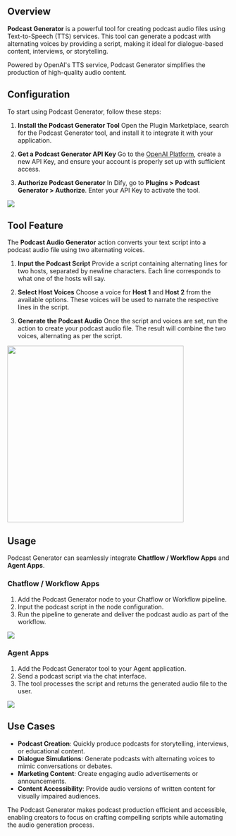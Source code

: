 ## Overview

**Podcast Generator** is a powerful tool for creating podcast audio files using Text-to-Speech (TTS) services. This tool can generate a podcast with alternating voices by providing a script, making it ideal for dialogue-based content, interviews, or storytelling.

Powered by OpenAI's TTS service, Podcast Generator simplifies the production of high-quality audio content.

## Configuration

To start using Podcast Generator, follow these steps:

1. **Install the Podcast Generator Tool** Open the Plugin Marketplace, search for the Podcast Generator tool, and install it to integrate it with your application.

2. **Get a Podcast Generator API Key** Go to the [OpenAI Platform](https://platform.openai.com/), create a new API Key, and ensure your account is properly set up with sufficient access.

3. **Authorize Podcast Generator** In Dify, go to **Plugins > Podcast Generator > Authorize**. Enter your API Key to activate the tool.

![](./_assets/podcast_generator-01.png)

## Tool Feature

The **Podcast Audio Generator** action converts your text script into a podcast audio file using two alternating voices.

1. **Input the Podcast Script** Provide a script containing alternating lines for two hosts, separated by newline characters. Each line corresponds to what one of the hosts will say.

2. **Select Host Voices** Choose a voice for **Host 1** and **Host 2** from the available options. These voices will be used to narrate the respective lines in the script.

3. **Generate the Podcast Audio** Once the script and voices are set, run the action to create your podcast audio file. The result will combine the two voices, alternating as per the script.

<img src="./_assets/podcast_generator-02.png" width="400" />

## Usage

Podcast Generator can seamlessly integrate **Chatflow / Workflow Apps** and **Agent Apps**.

### Chatflow / Workflow Apps

1. Add the Podcast Generator node to your Chatflow or Workflow pipeline.
2. Input the podcast script in the node configuration.
3. Run the pipeline to generate and deliver the podcast audio as part of the workflow.

![](./_assets/podcast_generator-03.png)

### Agent Apps

1. Add the Podcast Generator tool to your Agent application.
2. Send a podcast script via the chat interface.
3. The tool processes the script and returns the generated audio file to the user.

![](./_assets/podcast_generator-04.png)

## Use Cases

* **Podcast Creation**: Quickly produce podcasts for storytelling, interviews, or educational content.
* **Dialogue Simulations**: Generate podcasts with alternating voices to mimic conversations or debates.
* **Marketing Content**: Create engaging audio advertisements or announcements.
* **Content Accessibility**: Provide audio versions of written content for visually impaired audiences.

The Podcast Generator makes podcast production efficient and accessible, enabling creators to focus on crafting compelling scripts while automating the audio generation process.
